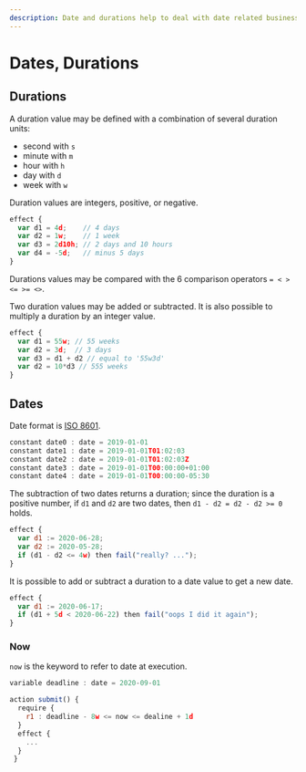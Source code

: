 ```yaml
---
description: Date and durations help to deal with date related business logic.
---
```


# Dates, Durations

## Durations

A duration value may be defined with a combination of several duration units:

* second with `s`
* minute with `m`
* hour with `h`
* day with `d`
* week with `w`

Duration values are integers, positive, or negative.

```javascript
effect {
  var d1 = 4d;    // 4 days
  var d2 = 1w;    // 1 week
  var d3 = 2d10h; // 2 days and 10 hours
  var d4 = -5d;   // minus 5 days
} 
```

Durations values may be compared with the 6 comparison operators `= < > <= >= <>`. 

Two duration values may be added or subtracted. It is also possible to multiply a duration by an integer value.

```javascript
effect {
  var d1 = 55w; // 55 weeks
  var d2 = 3d;  // 3 days
  var d3 = d1 + d2 // equal to '55w3d'
  var d2 = 10*d3 // 555 weeks
}
```

## Dates

Date format is [ISO 8601](https://en.wikipedia.org/wiki/ISO_8601). 

```javascript
constant date0 : date = 2019-01-01                
constant date1 : date = 2019-01-01T01:02:03       
constant date2 : date = 2019-01-01T01:02:03Z      
constant date3 : date = 2019-01-01T00:00:00+01:00 
constant date4 : date = 2019-01-01T00:00:00-05:30 
```

The subtraction of two dates returns a duration; since the duration is a positive number, if `d1` and `d2` are two dates, then `d1 - d2 = d2 - d2 >= 0` holds.

```javascript
effect {
  var d1 := 2020-06-28;
  var d2 := 2020-05-28;
  if (d1 - d2 <= 4w) then fail("really? ...");
}
```

It is possible to add or subtract a duration to a date value to get a new date.

```javascript
effect {
  var d1 := 2020-06-17;
  if (d1 + 5d < 2020-06-22) then fail("oops I did it again");
}
```

### Now

`now` is the keyword to refer to date at execution.

```javascript
variable deadline : date = 2020-09-01

action submit() {
  require {
    r1 : deadline - 8w <= now <= dealine + 1d
  }
  effect {
    ...
  }
 }
```



